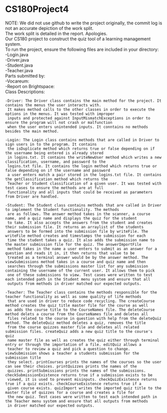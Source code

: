 # CS180Project4
NOTE: We did not use github to write the project originally, the commit log is not an accurate depiction of the work split.  
The work split is detailed in the report. Apologies.  
Our CS180 project to construct the quiz tool of a learning management system.   
To run the project, ensure the following files are included in your directory:  
	-Login.java  
	-Driver.java  
	-Student.java  
	-Teacher.java  
Parts submitted by:  
	-Vocareum:  
	-Report on Brightspace:   
Class Descriptions:  
  
	-Driver: The Driver class contains the main method for the project. It contains the menus the user interacts with.  
	 It makes method calls to the other classes in order to execute the options in the menus. It was tested with improper   
	 inputs and protected against InputMismatchExceptions in order to ensure the program will not crash or malfunction  
	 when the user enters unintended inputs. It conntains no methods besides the main method. 
	   
	-Login: The Login class contains methods that are called in Driver to sign users in to the program. It contains   
	 the isDuplicate method which returns true or false depending on if the username being entered is already stored  
	 in logins.txt. It contains the writeNewUser method which writes a new classification, username, and password to the  
	 logins.txt file. It contains the login method which returns true or false depending on if the username and password  
	 a user enters match a pair stored in the logins.txt file. It contains the getClassification method which returns the   
	 Teacher or Student classification of a given user. It was tested with test cases to ensure the methods are at full  
	 functionality and all inputs that could be received as parameters from Driver are handled.  
	   
	-Student: The Student class contains methods that are called in Driver to implement the Student functionality. The methods  
	 are as follows. The answer method takes in the scanner, a course name, and a quiz name and displays the quiz for the student  
	 to take. It also accepts the answers from the student and creates their submission file. It returns an arraylist of the students  
	 answers to be formed into the submission file by writeFile. The writeFile method creates and timestamps the submission for each  
	 time the student takes a quiz. It also adds the submission name to the master submission file for the quiz. The answerImportFile  
	 method takes in the name a user enters to submit as an answer for a question and reads it in, it then returns that value to be  
	 treated as a terminal answer would be by the answer method. The viewSubmissions method takes in a course and quiz name and then  
	 searches through the submissions master list for any submission containing the username of the current user. It allows them to pick  
	 one of these submissions to view. Test cases were written to test each intended path in the Student menu system and ensure that all  
	 outputs from methods in driver matched our expected outputs.  
	   
	-Teacher: The Teacher class contains the methods responsible for the teacher functionality as well as some quality of life methods  
	 that are used in driver to reduce code recycling. The createCourse method creates the quiz title master file for the course as well  
	 as adds the course title to the CourseNames file. The deleteCourse method delets a course from the CourseNames file and deletes all   
	 files related to the course in question with help from the deleteQuiz method. The deleteQuiz method deletes a quiz, removes the title  
	 from the course quizzes master file and deletes all related submission files. createQuiz adds a new quiz title to the course's quiz   
	 name master file as well as creates the quiz either through terminal entry or through the importation of a file. editQuiz allows a  
	 teacher to review a quiz and pick a question to change. viewSubmission shows a teacher a students submission for the submission title  
	 they select. printCourses prints the names of the courses so the user can see their choices. printQuizzes prints the names of the   
	 quizzes. printSubmissions prints the names of the submissions. checkSubmissionExistence returns true if a submission exists to be  
	 viewed, it is used to prevent misinputs. checkQuizExistence returns true if a quiz exists. checkCourseExistence returns true if a  
	 given course exists. quizImport writes the imported quiz title to the master file of quizzes for a course and creates a file for   
	 the new quiz. Test cases were written to test each intended path in the Teacher menu system and ensure that all outputs from methods  
	 in driver matched our expected outputs.  
